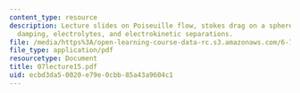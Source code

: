 ```yaml
---
content_type: resource
description: Lecture slides on Poiseuille flow, stokes drag on a sphere, squeezed-film
  damping, electrolytes, and electrokinetic separations.
file: /media/https%3A/open-learning-course-data-rc.s3.amazonaws.com/6-777j-design-and-fabrication-of-microelectromechanical-devices-spring-2007/ecbd3da50020e79e0cbb85a43a9604c1_07lecture15.pdf
file_type: application/pdf
resourcetype: Document
title: 07lecture15.pdf
uid: ecbd3da5-0020-e79e-0cbb-85a43a9604c1
---
```

